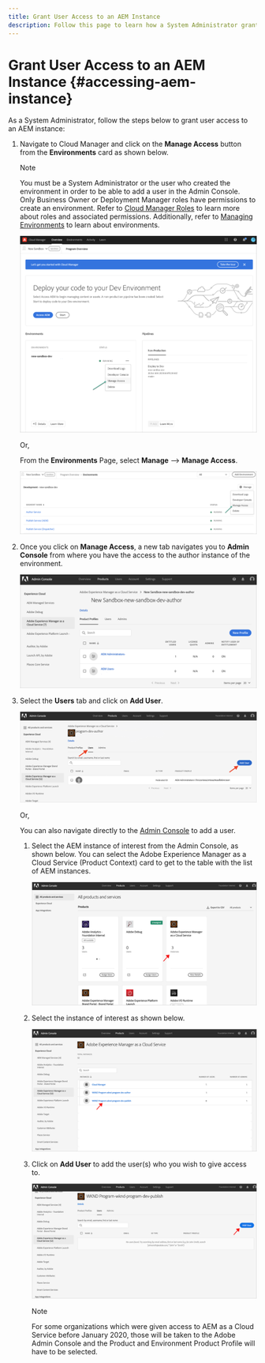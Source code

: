 ```yaml
---
title: Grant User Access to an AEM Instance 
description: Follow this page to learn how a System Administrator grants user access to an AEM Instance
---
```


# Grant User Access to an AEM Instance {#accessing-aem-instance}

As a System Administrator, follow the steps below to grant user access to an AEM instance:

1. Navigate to Cloud Manager and click on the **Manage Access** button from the **Environments** card as shown below.

   >[!NOTE]
   >You must be a System Administrator or the user who created the environment in order to be able to add a user in the Admin Console. Only Business Owner or Deployment Manager roles have permissions to create an environment. Refer to [Cloud Manager Roles](/help/onboarding/what-is-required/user-roles-permissions.md) to learn more about roles and associated permissions. Additionally, refer to [Managing Environments](/help/implementing/cloud-manager/manage-environments.md) to learn about environments.

   ![](/help/onboarding/getting-access-to-aem-in-cloud/assets/sys-admin6.png)

   Or,

   From the **Environments** Page, select **Manage** --> **Manage Access**.

   ![](/help/onboarding/getting-access-to-aem-in-cloud/assets/sys-admin4.png)


1. Once you click on **Manage Access**, a new tab navigates you to **Admin Console** from where you have the access to the author instance of the environment.

    ![](/help/onboarding/getting-access-to-aem-in-cloud/assets/sys-admin-2.png)

1. Select the **Users** tab and click on **Add User**.

    ![](/help/onboarding/what-is-required/assets/admin-console-5.png)

     

   Or,

   You can also navigate directly to the [Admin Console](https://adminconsole.adobe.com) to add a user.

   1. Select the AEM instance of interest from the Admin Console, as shown below. You can select the Adobe Experience Manager as a Cloud Service (Product Context) card to get to the table with the list of AEM instances.

      ![](/help/onboarding/what-is-required/assets/admin-console-6.png)

    1. Select the instance of interest as shown below.

       ![](/help/onboarding/what-is-required/assets/admin-console-7.png)

 
     1. Click on **Add User** to add the user(s) who you wish to give access to.

        ![](/help/onboarding/what-is-required/assets/admin-console-8.png)

        >[!NOTE]
        >For some organizations which were given access to AEM as a Cloud Service before January 2020, those will be taken to the Adobe Admin Console and the Product and Environment Product Profile will have to be selected.


